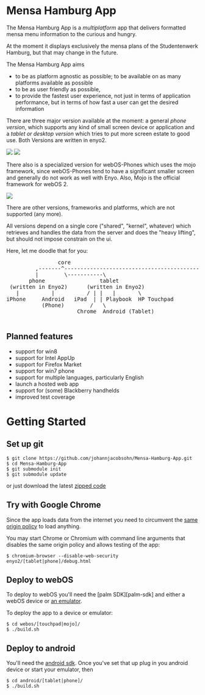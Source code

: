 Mensa Hamburg App
=================

The Mensa Hamburg App is a _multiplatform_ app that delivers formatted 
mensa menu information to the curious and hungry.

At the moment it displays exclusively the mensa plans of the Studentenwerk 
Hamburg, but that may change in the future.

The Mensa Hamburg App aims

- to be as platform agnostic as possible; to be available on as many platforms
available as possible
- to be as user friendly as possible,
- to provide the fastest user experience, not just in terms of application
performance, but in terms of how fast a user can get the desired information

There are three major version available at the moment: a general _phone 
version_, which supports any kind of small screen device or application and a 
_tablet or desktop version_ which tries to put more screen estate to good use.
Both Versions are written in enyo2.

 ![][ios-devices]
 ![][android-devices]

There also is a specialized version for webOS-Phones which uses the mojo 
framework, since webOS-Phones tend to have a significant smaller screen and 
generally do not work as well with Enyo. Also, Mojo is the official 
framework for webOS 2.

 ![][mojo-device]

There are other versions, frameworks and platforms, which are not supported
(any more).

All versions depend on a single core ("shared", "kernel", whatever) which 
retrieves and handles the data from the server and does the "heavy lifting", 
but should not impose constrain on the ui.

Here, let me doodle that for you:

<pre>
                core
         ,-------^---------------------------------------------------\
         |        \-----------\                                       \
       phone                 tablet                                  mojo
 (written in Enyo2)      (written in Enyo2)                    (written in Mojo)
   |          |          / | |   |       \                             |
iPhone     Android   iPad  | | Playbook  HP Touchpad             HP/Palm Phones
           (Phone)        /   \          
                      Chrome  Android (Tablet)
                              
</pre>


Planned features
----------------
- support for win8
- support for Intel AppUp
- support for Firefox Market
- support for win7 phone 
- support for multiple languages, particularly English
- launch a hosted web app
- support for (some) Blackberry handhelds 
- improved test coverage


Getting Started
===

Set up git
-----
	$ git clone https://github.com/johannjacobsohn/Mensa-Hamburg-App.git
	$ cd Mensa-Hamburg-App
	$ git submodule init
	$ git submodule update
or just download the latest [zipped code][zipped-code]


Try with Google Chrome
---
Since the app loads data from the internet you need to circumvent the 
[same origin policy][same-origin-policy] to load anything.

You may start Chrome or Chromium with command line arguments that disables 
the same origin policy and allows testing of the app:

    $ chromium-browser --disable-web-security  enyo2/[tablet|phone]/debug.html


Deploy to webOS
----

To deploy to webOS you'll need the [palm SDK][palm-sdk] and either a webOS
device or [an emulator][palm-emulator].

To deploy the app to a device or emulator:

    $ cd webos/[touchpad|mojo]/
    $ ./build.sh


Deploy to android
---
You'll need the [android sdk][android-sdk]. Once 
you've set that up plug in you android device or start your 
emulator, then

    $ cd android/[tablet|phone]/
    $ ./build.sh


[ios-devices]: http://johannjacobsohn.github.com/Mensa-Hamburg-App/assets/devices/ios-small.png
[android-devices]: http://johannjacobsohn.github.com/Mensa-Hamburg-App/assets/devices/android.png
[mojo-device]: http://johannjacobsohn.github.com/Mensa-Hamburg-App/assets/devices/mojo.png
[zipped-code]: https://github.com/johannjacobsohn/Mensa-Hamburg-App/archive/master.zip
[same-origin-policy]: https://en.wikipedia.org/wiki/Same_origin_policy
[palm-skd]: https://developer.palm.com/content/resources/develop/sdk_pdk_download.html
[palm-emulator]: https://developer.palm.com/content/api/dev-guide/tools/emulator.html
[android-sdk]: https://developer.android.com/sdk
